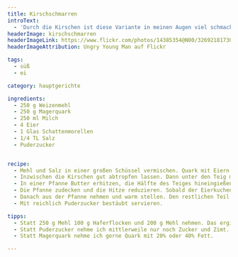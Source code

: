 ```yaml
---
title: Kirschschmarren
introText:
  - 'Durch die Kirschen ist diese Variante in meinen Augen viel schmackhafter und "leichter" als der ursprüngliche Kaiserschmarrn.'
headerImage: kirschschmarren
headerImageLink: https://www.flickr.com/photos/14385354@N00/32692181730blaue-und-mehrfarbige-abstrakte-malerei-1307114/
headerImageAttribution: Ungry Young Man auf Flickr

tags:
  - süß
  - ei

category: hauptgerichte

ingredients:
  - 250 g Weizenmehl
  - 250 g Magerquark
  - 250 ml Milch
  - 4 Eier
  - 1 Glas Schattenmorellen
  - 1/4 TL Salz
  - Puderzucker


recipe:
  - Mehl und Salz in einer großen Schüssel vermischen. Quark mit Eiern und Milch verquirlen und mit dem Mehl zu einem glatten, dickflüssigen Teig verrühren. Zugedeckt 30 Minuten stehen lassen.
  - Inzwischen die Kirschen gut abtropfen lassen. Dann unter den Teig mischen.
  - In einer Pfanne Butter erhitzen, die Hälfte des Teiges hineingießen.
  - Die Pfanne zudecken und die Hitze reduzieren. Sobald der Eierkuchen auf der Unterseite goldgelb gebacken ist, mit zwei Gabeln in kleine Stücke reißen. Diese bräunen und dabei häufig wenden.
  - Danach aus der Pfanne nehmen und warm stellen. Den restlichen Teil genauso zubereiten.
  - Mit reichlich Puderzucker bestäubt servieren.

tipps:
  - Statt 250 g Mehl 100 g Haferflocken und 200 g Mehl nehmen. Das ergibt einen kräftigeren Geschmack.
  - Statt Puderzucker nehme ich mittlerweile nur noch Zucker und Zimt. Das bringt zusätzlich noch einen guten Geschmack. Zudem streut man ziemlich lange Puderzucker, bis der Eierkuchen richtig süß ist.
  - Statt Magerquark nehme ich gerne Quark mit 20% oder 40% Fett.

---
```



